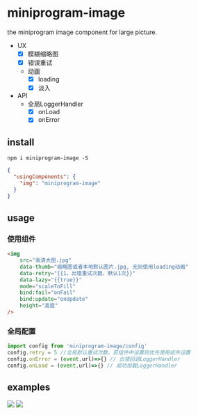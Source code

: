 # miniprogram-image
the miniprogram image component for large picture. 

* UX
  * [x] 模糊缩略图
  * [x] 错误重试
  * 动画
    * [x] loading
    * [x] 淡入
* API
  * 全局LoggerHandler
    * [x] onLoad
    * [x] onError

## install

```
npm i miniprogram-image -S
```

```json
{
  "usingComponents": {
    "img": "miniprogram-image"
  }
}
```

## usage

### 使用组件
```html
<img
    src="高清大图.jpg"
    data-thumb="缩略图或者本地默认图片.jpg, 无则使用loading动画"
    data-retry="{{1，出错重试次数，默认1次}}"
    data-lazy="{{true}}"
    mode="scaleToFill"
    bind:fail="onFail"
    bind:update="onUpdate"
    height="高度"
/>
```

### 全局配置

```js
import config from 'miniprogram-image/config'
config.retry = 5 //全局默认重试次数，若组件中设置则优先使用组件设置
config.onError = (event,url)=>{} // 出错回调LoggerHandler
config.onLoad = (event,url)=>{} // 成功加载LoggerHandler
```


## examples

![](https://user-images.githubusercontent.com/6290356/48661254-45baa580-eaaa-11e8-8eb9-4096e42fec82.gif)
![](https://user-images.githubusercontent.com/6290356/48661253-44897880-eaaa-11e8-9ba0-b9b4da856514.gif)
